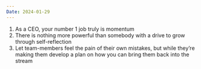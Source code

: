 ```yaml
---
Date: 2024-01-29
---
```

1. As a CEO, your number 1 job truly is momentum
2. There is nothing more powerful than somebody with a drive to grow through self-reflection
3. Let team-members feel the pain of their own mistakes, but while they’re making them develop a plan on how you can bring them back into the stream